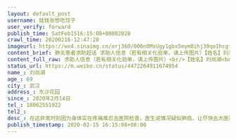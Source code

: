 ```yaml
---
layout: default_post
username: 娃娃张想吃饺子
user_verify: forward
publish_time: SatFeb1516:15:08+08002020
crawl_time: 20200216-12:47:20
imageurl: https://wx4.sinaimg.cn/orj360/006nOMsUgy1gbx5mym8ihj30qo1hcgtx.jpg,https://wx4.sinaimg.cn/orj360/006nOMsUgy1gbx5mzqnm4j30qo1hcwk4.jpg,https://wx2.sinaimg.cn/orj360/006nOMsUgy1gbx5my6djaj30qo1hcdky.jpg
content_brief: 肺炎患者求助超话 求助人信息（若有相关化验单，请上传图片）【姓名】刘尚湖【年龄】69【所在城市】武汉【所在小区、社区】东沙花园【患病时间】2020年2月14日【联系方式】‭18062551922‬【其他紧急联系人】【病情描述】 在这非常时刻因为身体实在疼痛难忍去医院检查，医生说情况疑似肺 ...全文
content_full_raw: 求助人信息（若有相关化验单，请上传图片）<br/>【姓名】刘尚湖<br/>【年龄】69<br/>【所在城市】武汉<br/>【所在小区、社区】东沙花园<br/>【患病时间】2020年2月14日<br/>【联系方式】‭18062551922‬<br/>【其他紧急联系人】<br/>【病情描述】<br/>在这非常时刻因为身体实在疼痛难忍去医院检查，医生说情况疑似肺癌，让尽快去大医院做进一步检查确认，问医生能否等疫情过去，医生说情况非常不好，不能等！但是现在求助无门，各大医院因为新冠肺炎拒收癌症患者！癌症患者难道就在家等死吗？望有关部门能够帮帮我！
status_url: https://m.weibo.cn/status/4472264911674954
name_: 刘尚湖
age_: 69
city_: 武汉
address_: 东沙花园
since_: 2020年2月14日
tel_: ‭18062551922‬
tel2_: 
desc_: 在这非常时刻因为身体实在疼痛难忍去医院检查，医生说情况疑似肺癌，让尽快去大医院做进一步检查确认，问医生能否等疫情过去，医生说情况非常不好，不能等！但是现在求助无门，各大医院因为新冠肺炎拒收癌症患者！癌症患者难道就在家等死吗？望有关部门能够帮帮我！
publish_timestamp: 2020-02-15 16:15:08+08:00
---
```

